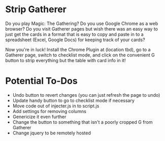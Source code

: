 Strip Gatherer
==============

Do you play Magic: The Gathering?
Do you use Google Chrome as a web browser?
Do you visit Gatherer pages but wish there was an easy way to just get the cards in a format that is easy to copy and paste in to a spreadsheet (Excel, Google Docs) for keeping track of your cards?

Now you're in luck!
Install the Chrome Plugin at (location tbd), go to a Gatherer page, switch to checklist mode, and click on the convenient G button to strip everything but the table with card info in it!

Potential To-Dos
================
- Undo button to revert changes (you can just refresh the page to undo)
- Update handy button to go to checklist mode if necessary
- Move code out of injecter.js in to script.js
- Add settings for removing columns
- Genericize it even further
- Change the button to something that isn't a poorly cropped G from Gatherer
- Change jquery to be remotely hosted